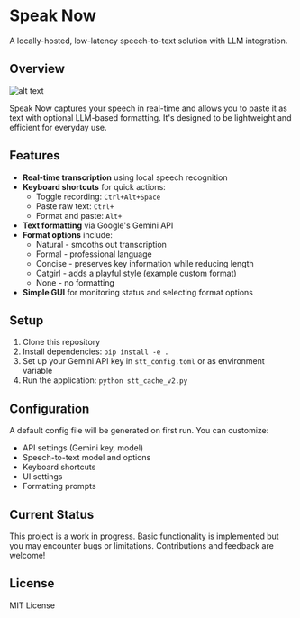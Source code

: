 # Speak Now

A locally-hosted, low-latency speech-to-text solution with LLM integration.

## Overview

![alt text](docs/image.png)

Speak Now captures your speech in real-time and allows you to paste it as text with optional LLM-based formatting. It's designed to be lightweight and efficient for everyday use.

## Features

- **Real-time transcription** using local speech recognition
- **Keyboard shortcuts** for quick actions:
  - Toggle recording: `Ctrl+Alt+Space`
  - Paste raw text: `Ctrl+`
  - Format and paste: `Alt+`
- **Text formatting** via Google's Gemini API
- **Format options** include:
  - Natural - smooths out transcription 
  - Formal - professional language
  - Concise - preserves key information while reducing length
  - Catgirl - adds a playful style (example custom format)
  - None - no formatting
- **Simple GUI** for monitoring status and selecting format options


## Setup

1. Clone this repository
2. Install dependencies: `pip install -e .`
3. Set up your Gemini API key in `stt_config.toml` or as environment variable
4. Run the application: `python stt_cache_v2.py`

## Configuration

A default config file will be generated on first run. You can customize:
- API settings (Gemini key, model)
- Speech-to-text model and options
- Keyboard shortcuts
- UI settings
- Formatting prompts

## Current Status

This project is a work in progress. Basic functionality is implemented but you may encounter bugs or limitations. Contributions and feedback are welcome!

## License

MIT License